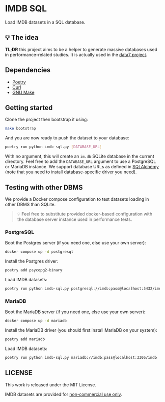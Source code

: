 # IMDB SQL

Load IMDB datasets in a SQL database.

## 💡 The idea

**TL;DR** this project aims to be a helper to generate massive databases used in
performance-related studies. It is actually used in the
[data7 project](https://jmaupetit.github.io/data7/).

## Dependencies

- [Poetry](https://python-poetry.org)
- [Curl](https://curl.se/)
- [GNU Make](https://www.gnu.org/software/make/)

## Getting started

Clone the project then bootstrap it using:

```sh
make bootstrap
```

And you are now ready to push the dataset to your database:

```sh
poetry run python imdb-sql.py [DATABASE_URL]
```

With no argument, this will create an `im.db` SQLite database in the current
directory. Feel free to add the `DATABASE_URL` argument to use a PostgreSQL or
MariaDB instance. We support database URLs as defined in
[SQLAlchemy](https://docs.sqlalchemy.org/en/20/core/engines.html#database-urls)
(note that you need to install database-specific driver you need).

## Testing with other DBMS

We provide a Docker compose configuration to test datasets loading in other DBMS
than SQLite.

> 💡 Feel free to substitute provided docker-based configuration with the
> database server instance used in performance tests.

### PostgreSQL

Boot the Postgres server (if you need one, else use your own server):

```sh
docker compose up -d postgresql
```

Install the Postgres driver:

```sh
poetry add psycopg2-binary
```

Load IMDB datasets:

```sh
poetry run python imdb-sql.py postgresql://imdb:pass@localhost:5432/imdb
```

### MariaDB

Boot the MariaDB server (if you need one, else use your own server):

```sh
docker compose up -d mariadb
```

Install the MariaDB driver (you should first install MariaDB on your system):

```sh
poetry add mariadb
```

Load IMDB datasets:

```sh
poetry run python imdb-sql.py mariadb://imdb:pass@localhost:3306/imdb
```

## LICENSE

This work is released under the MIT License.

IMDB datasets are provided for
[non-commercial use only](https://developer.imdb.com/non-commercial-datasets/).
